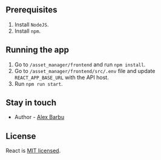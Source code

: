 ## Prerequisites

1. Install ```NodeJS```.
2. Install  ```npm```.

## Running the app

1. Go to ```/asset_manager/frontend``` and run ```npm install```.
2. Go to ```/asset_manager/frontend/src/.env``` file and update ```REACT_APP_BASE_URL``` with the API host.
3. Run ```npm run start```.

## Stay in touch

- Author - [Alex Barbu](https://www.linkedin.com/in/alexbarbu/)

## License

React is [MIT licensed](LICENSE).
